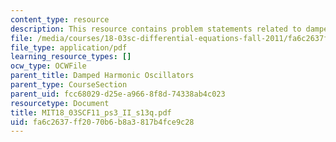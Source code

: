 ```yaml
---
content_type: resource
description: This resource contains problem statements related to damped oscillators.
file: /media/courses/18-03sc-differential-equations-fall-2011/fa6c2637ff2070b6b8a3817b4fce9c28_MIT18_03SCF11_ps3_II_s13q.pdf
file_type: application/pdf
learning_resource_types: []
ocw_type: OCWFile
parent_title: Damped Harmonic Oscillators
parent_type: CourseSection
parent_uid: fcc68029-d25e-a966-8f8d-74338ab4c023
resourcetype: Document
title: MIT18_03SCF11_ps3_II_s13q.pdf
uid: fa6c2637-ff20-70b6-b8a3-817b4fce9c28
---
```

